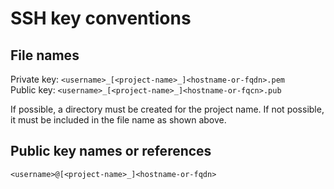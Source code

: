 # SSH key conventions

## File names

Private key: `<username>_[<project-name>_]<hostname-or-fqdn>.pem`  
Public key: `<username>_[<project-name>_]<hostname-or-fqcn>.pub`  

If possible, a directory must be created for the project name. If not possible, it must be included in the file name as shown above.

## Public key names or references

`<username>@[<project-name>_]<hostname-or-fqdn>`
